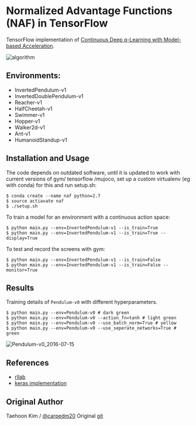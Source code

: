 # Normalized Advantage Functions (NAF) in TensorFlow

TensorFlow implementation of [Continuous Deep q-Learning with Model-based Acceleration](http://arxiv.org/abs/1603.00748).

![algorithm](https://github.com/carpedm20/naf-tensorflow/blob/master/assets/algorithm.png)

## Environments:

- InvertedPendulum-v1
- InvertedDoublePendulum-v1
- Reacher-v1
- HalfCheetah-v1
- Swimmer-v1
- Hopper-v1
- Walker2d-v1
- Ant-v1
- HumanoidStandup-v1


## Installation and Usage

The code depends on outdated software, until it is updated to work with current versions of gym/ tensorflow /mujoco, set up a custom virtualenv (eg with conda) for this and run setup.sh:

    $ conda create --name naf python=2.7
    $ source actiavate naf
    $ ./setup.sh

To train a model for an environment with a continuous action space:

    $ python main.py --env=InvertedPendulum-v1 --is_train=True
    $ python main.py --env=InvertedPendulum-v1 --is_train=True --display=True

To test and record the screens with gym:

    $ python main.py --env=InvertedPendulum-v1 --is_train=False
    $ python main.py --env=InvertedPendulum-v1 --is_train=False --monitor=True










## Results

Training details of `Pendulum-v0` with different hyperparameters.

    $ python main.py --env=Pendulum-v0 # dark green
    $ python main.py --env=Pendulum-v0 --action_fn=tanh # light green
    $ python main.py --env=Pendulum-v0 --use_batch_norm=True # yellow
    $ python main.py --env=Pendulum-v0 --use_seperate_networks=True # green

![Pendulum-v0_2016-07-15](https://github.com/carpedm20/naf-tensorflow/blob/master/assets/Pendulum-v0_2016-07-15.png)


## References

- [rllab](https://github.com/rllab/rllab.git)
- [keras implementation](https://gym.openai.com/evaluations/eval_CzoNQdPSAm0J3ikTBSTCg)

## Original Author 

Taehoon Kim / [@carpedm20](http://carpedm20.github.io/)
Original [git](https://github.com/carpedm20/NAF-tensorflow)
